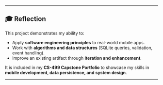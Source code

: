 
---

## 🎓 Reflection
This project demonstrates my ability to:
- Apply **software engineering principles** to real-world mobile apps.  
- Work with **algorithms and data structures** (SQLite queries, validation, event handling).  
- Improve an existing artifact through **iteration and enhancement**.  

It is included in my **CS-499 Capstone Portfolio** to showcase my skills in **mobile development, data persistence, and system design**.

---
